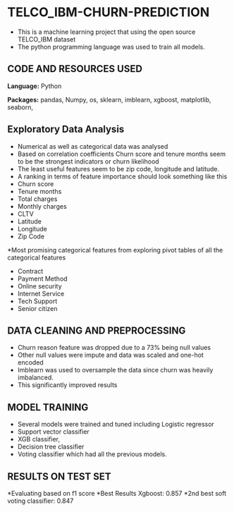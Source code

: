 # TELCO_IBM-CHURN-PREDICTION
* This is a machine learning project that using the open source  TELCO_IBM dataset
* The python programming language was used to train all models. 


## CODE AND RESOURCES USED
**Language:** Python

**Packages:** pandas, Numpy, os, sklearn, imblearn, xgboost, matplotlib, seaborn,

## Exploratory Data Analysis
* Numerical as well as categorical data was analysed
* Based on correlation coefficients Churn score and tenure months seem to be the strongest indicators or churn likelihood
* The least useful features seem to be zip code, longitude and latitude.
* A ranking in terms of feature importance should look something like this
* Churn score
* Tenure months
* Total charges
* Monthly charges
* CLTV
* Latitude
* Longitude
* Zip Code

*Most promising categorical features from exploring pivot tables of all the categorical features

* Contract
* Payment Method
* Online security
* Internet Service
* Tech Support
* Senior citizen

## DATA CLEANING AND PREPROCESSING
* Churn reason feature was dropped due to a 73% being null values
* Other null values were impute and data was scaled and one-hot encoded
* Imblearn was used to oversample the data since churn was heavily imbalanced.
* This significantly improved results


## MODEL TRAINING
* Several models were trained and tuned including Logistic regressor
* Support vector classifier
* XGB classifier,
* Decision tree classifier
* Voting classifier which had all the previous models.
## RESULTS ON TEST SET
*Evaluating based on f1 score
*Best Results Xgboost: 0.857
*2nd best soft voting classifier: 0.847
